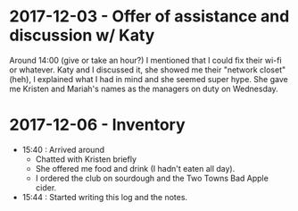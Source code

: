 # 2017-12-03 - Offer of assistance and discussion w/ Katy

Around 14:00 (give or take an hour?) I mentioned that I could fix their wi-fi
or whatever. Katy and I discussed it, she showed me their "network closet"
(heh), I explained what I had in mind and she seemed super hype. She gave me
Kristen and Mariah's names as the managers on duty on Wednesday.

# 2017-12-06 - Inventory

- 15:40 : Arrived around 
  - Chatted with Kristen briefly
  - She offered me food and drink (I hadn't eaten all day).
  - I ordered the club on sourdough and the Two Towns Bad Apple cider.
- 15:44 : Started writing this log and the notes.
